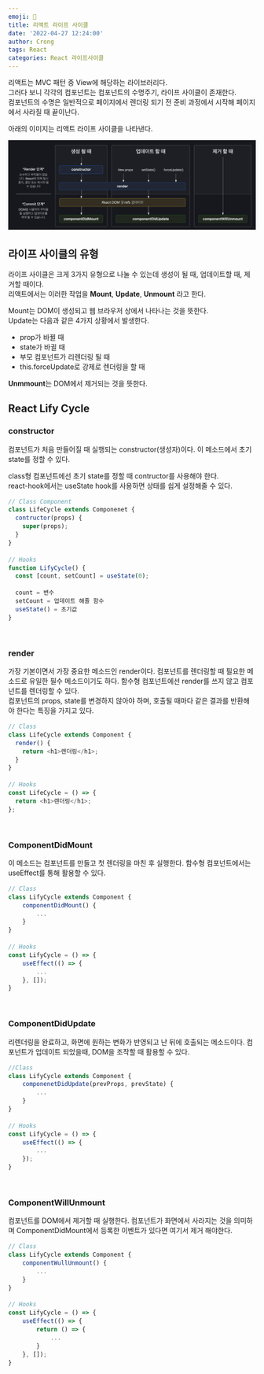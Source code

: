 ```yaml
---
emoji: 📌
title: 리액트 라이프 사이클
date: '2022-04-27 12:24:00'
author: Crong
tags: React
categories: React 라이프사이클
---
```


리액트는 MVC 패턴 중 View에 해당하는 라이브러리다. <br> 그러다 보니 각각의 컴포넌트는 컴포넌트의 수명주기, 라이프 사이클이 존재한다.
<br>
컴포넌트의 수명은 일반적으로 페이지에서 렌더링 되기 전 준비 과정에서 시작해 페이지에서 사라질 때 끝이난다.

아래의 이미지는 리액트 라이프 사이클을 나타낸다.

![liftcycle_img1.png](./lifycycle_img1.png)
<br>

## 라이프 사이클의 유형

라이프 사이클은 크게 3가지 유형으로 나눌 수 있는데 생성이 될 때, 업데이트할 때, 제거할 때이다.<br>
리액트에서는 이러한 작업을 <b>Mount</b>, <b>Update</b>, <b>Unmount</b> 라고 한다.

Mount는 DOM이 생성되고 웹 브라우저 상에서 나타나는 것을 뜻한다.<br>
Update는 다음과 같은 4가지 상황에서 발생한다.

- prop가 바뀔 때
- state가 바귈 때
- 부모 컴포넌트가 리렌더링 될 때
- this.forceUpdate로 강제로 렌더링을 할 때

<b>Unmmount</b>는 DOM에서 제거되는 것을 뜻한다.

## React Lify Cycle

### constructor

컴포넌트가 처음 만들어질 때 실행되는 constructor(생성자)이다. 이 메소드에서 초기 state를 정할 수 있다.

class형 컴포넌트에선 초기 state를 정할 때 contructor를 사용해야 한다. <br>
react-hook에서는 useState hook를 사용하면 상태를 쉽게 설정해줄 수 있다.

```javascript
// Class Component
class LifeCycle extends Componenet {
  contructor(props) {
    super(props);
  }
}

// Hooks
function LifyCycle() {
  const [count, setCount] = useState(0);

  count = 변수
  setCount = 업데이트 해줄 함수
  useState() = 초기값
}
```

<br>

### render

가장 기본이면서 가장 중요한 메소드인 render이다. 컴포넌트를 렌더링할 때 필요한 메소드로 유일한 필수 메소드이기도 하다.
함수형 컴포넌트에선 render를 쓰지 않고 컴포넌트를 렌더링할 수 있다. <br>
컴포넌트의 props, state를 변경하지 않아야 하며, 호출될 때마다 같은 결과를 반환해야 한다는 특징을 가지고 있다.

```javascript
// Class
class LifeCycle extends Component {
  render() {
    return <h1>렌더링</h1>;
  }
}

// Hooks
const LifeCycle = () => {
  return <h1>렌더링</h1>;
};
```

<br>

### ComponentDidMount

이 메소드는 컴포넌트를 만들고 첫 렌더링을 마친 후 실행한다. 함수형 컴포넌트에서는 useEffect를 통해 활용할 수 있다.

```javascript
// Class
class LifyCycle extends Component {
    componentDidMount() {
        ...
    }
}

// Hooks
const LifyCycle = () => {
    useEffect(() => {
        ...
    }, []);
}
```

<br>

### ComponentDidUpdate

리렌더링을 완료하고, 화면에 원하는 변화가 반영되고 난 뒤에 호출되는 메소드이다. 컴포넌트가 업데이트 되었을때, DOM을 조작할 때 활용할 수 있다.

```javascript
//Class
class LifyCycle extends Component {
    componenetDidUpdate(prevProps, prevState) {
        ...
    }
}

// Hooks
const LifyCycle = () => {
    useEffect(() => {
        ...
    });
}
```

<br>

### ComponentWillUnmount

컴포넌트를 DOM에서 제거할 때 실행한다. 컴포넌트가 화면에서 사라지는 것을 의미하며 ComponentDidMount에서 등록한 이벤트가 있다면 여기서 제거 해야한다.

```javascript
// Class
class LifyCycle extends Component {
    componentWullUnmount() {
        ...
    }
}

// Hooks
const LifyCycle = () => {
    useEffect(() => {
        return () => {
            ...
        }
    }, []);
}
```

```toc

```

